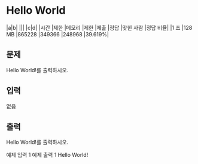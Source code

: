 # Hello World
 
|a|b|
|||
|c|d|
|시간 |제한	|메모리 |제한	|제출	|정답	|맞힌 사람	|정답 비율|
|1 초	|128 MB	|865228	|349366	|248968	|39.619%|

## 문제
Hello World!를 출력하시오.

## 입력
없음

## 출력
Hello World!를 출력하시오.

예제 입력 1 
예제 출력 1 
Hello World!
